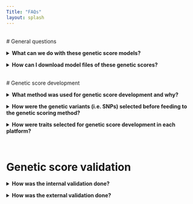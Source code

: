 ```yaml
---
Title: "FAQs" 
layout: splash
---
```




<br>
# General questions
<p> 
<details>
  <summary><b>What can we do with these genetic score models?</b> </summary>
These genetic score models can be used to predict levels of biomelecular traits in genotyped cohorts. The predicted levels can be associated with complex phenotypes, which offers as a useful tool to investigate the molecular underpinnings of these phenotypes. The predicted levels can also allow integrative analyses with other available biomelucular traits in the cohort.
  
</details> 
</p>

<p> 
<details>
  <summary><b>How can I download model files of these genetic scores?</b> </summary>
  You can find a download link (named "Download model files") on the Score page of each platform. Following the link, you will be directed to a cloud drive page where we hosted model files of all the considerred traits for the platform. There is a "Download" bottom at right-top corner of the page, which will allow you to download all the model files in bulk. Or you can choose the model file of a trait you are intersted in and download the particular model file in a similar way. Please note that you can only download model files of gene expression traits in bulk as we have compressed them to a single file. 
  
</details> 
</p>



<br>
# Genetic score development
<p> 
<details>
  <summary><b>What method was used for genetic score development and why?</b> </summary>
   The machine learning method Bayesian Ridge (BR), that based on individual-level genotype data, was used to construct genetic scores of biomelecular traits in the Atlas. The selection of BR is based on the results in <a href="https://www.biorxiv.org/content/10.1101/2020.02.17.952788v1">one of our previous studies</a> that benchmarked the performance of a variety of representative genetic scoring methods for the construction of numerous continuous molecullar traits, and demonstrated BR was the top performing method in terms of both efficacy and efficiency.
  
</details> 
</p>

<p> 
<details>
  <summary><b>How were the genetic variants (i.e. SNPs) selected before feeding to the genetic scoring method?</b> </summary>
  To ensure the generalizability of genetic score models when applied to other cohorts, a variant filtering step was first performed for all the traits considered, which applied a MAF threshold of 0.5% and excluded all multi-allelic variants as well as ambiguous variants (i.e. A/T, G/C). A follow-up LD thinning step was carried out at an r<sup>2</sup> threshold of 0.8 on all the variants, which aims to remove a certrain level of LD dependencies among variants and reduce the computational burden of genetic scoring method. The remaining variants were then filtered at the genome-wide significance threshold of 5e-8 (based on their GWAS summary statistics conducted on the INTERVAL training samples) for each trait. 
</details>
</p>

<p> 
<details>
  <summary><b>How were traits selected for genetic score development in each platform?</b> </summary>
  We selected traits that have at least one genetic variant with p-value < 5e-8 in their GWAS (based on the INTERVAL training samples) to allow running of the genetic scoring method.
</details>
</p>

<br>

# Genetic score validation
<p> 
<details>
  <summary><b>How was the internal validation done?</b> </summary>
  The INTERVAL training samples of a trait were randomly and equally partitioned to five portions, from which any four portions are used to learn a genetic score model of the trait with Bayesian ridge regression, and the model’s performance was then tested on the remaining 20% of INTERVAL training samples, i.e. calculating the r<sup>2</sup> score and Spearman correlation coefficient between the predicted genetic scores and the actual levels of the trait for these samples.
</details>
</p>

<p> 
<details>
  <summary><b>How was the external validation done?</b> </summary>
  The genetic score model trained with INTERVAL training samples for a trait was used to calculate genetic scores of the validation samples (external cohorts or withheld INTERVAL samples). Then r<sup>2</sup> score and Spearman correlation coefficient were calculated using the predicted scores of these samples against their acutal trait levels.
</details>
</p>
